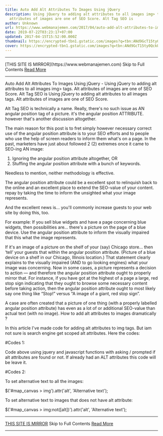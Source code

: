```yaml
---
title: Auto Add Alt Attributes To Images Using jQuery
description: Using jQuery to adding alt attributes to all images img> tags. Alt
  attributes of images are one of SEO Score. Alt Tag SEO is
author: Unknown
url: https://www.webmanajemen.com/2017/04/auto-add-alt-attributes-to-images-using.html
date: 2019-07-22T03:23:17+07:00
updated: 2017-04-15T15:52:00.000Z
thumbnail: https://encrypted-tbn1.gstatic.com/images?q=tbn:ANd9GcT15ty0QckURBti5Zj3AddI7sOew19yh8zjKsfJC3Wlu0dFXd2rVQ
cover: https://encrypted-tbn1.gstatic.com/images?q=tbn:ANd9GcT15ty0QckURBti5Zj3AddI7sOew19yh8zjKsfJC3Wlu0dFXd2rVQ
---
```


<hr/> [THIS SITE IS MIRROR](https://www.webmanajemen.com) Skip to Full Contents <a href="https://www.webmanajemen.com/2017/04/auto-add-alt-attributes-to-images-using.html" rel="follow" class="button" id="read-more">Read More</a> <hr/> Auto Add Alt Attributes To Images Using jQuery - Using jQuery to adding alt attributes to all images img> tags. Alt attributes of images are one of SEO Score. Alt Tag SEO is Using jQuery to adding alt attributes to all images <img> tags. 
Alt attributes of images are one of SEO Score. 


Alt Tag SEO is technically a name.
Really, there's no such issue as AN angular position tag of a picture. it's the angular position ATTRIBUTE. however that's another discussion altogether.

The main reason for this post is to fret simply however necessary correct use of the angular position attribute is to your SEO efforts and to people who use the help of screen readers to inform them what's on a page.
In the past, marketers have just about followed 2 (2) extremes once it came to SEO-ing AN image:

1) Ignoring the angular position attribute altogether, OR
2) Stuffing the angular position attribute with a bunch of keywords.

Needless to mention, neither methodology is effective.

The angular position attribute could be a excellent spot to relinquish back to the online and an excellent place to extend the SEO-value of your content. repay by taking the time to inform the unsighted what your image represents.

And the excellent news is… you'll commonly increase guests to your web site by doing this, too.

For example: If you sell blue widgets and have a page concerning blue widgets, then possibilities are… there's a picture on the page of a blue device. Use the angular position attribute to inform the visually impaired that this what the image represents.

If it's an image of a picture on the shelf of your (say) Chicago store… then ‘tell’ your guests that within the angular position attribute. (Picture of a blue device on a shelf in our Chicago, Illinois location.) That statement clearly explains to the visually impaired (AND to go looking engines) what your image was concerning.
Now in some cases, a picture represents a decision to action — and therefore the angular position attribute ought to properly mirror that.
For instance, if you have got at the highest of a page a large, red stop sign indicating that they ought to browse some necessary content before taking action, then the angular position attribute ought to most likely say one thing like “Stop!” versus “A image of a giant, red stop sign”.

A case are often created that a picture of one thing (with a properly labelled angular position attribute) has even as a lot of or additional SEO-value than actual text (with no image).
How to add alt attributes to images dramatically ?


In this article I've made code for adding alt attributes to img tags. But     iam not sure is search engine get scoped alt attributes. 
    Here the codes: 

#Codes 1:     

<script>
$(document).ready(function(){
$("img").each(function(){
    var c=$(this);
    var b=c.attr("src");
    var a=$(this).attr("alt");
        if(typeof a==typeof undefined||a==false){
c.attr("alt",b.substring(0,b.lastIndexOf(".")))}
})});
</script>
Code above using jquery and javascript functions with asking / prompted if     alt attributes are found or not. If already had an ALT attributes this code     will be leave it. 


#Codes 2:     


To set alternative text to all the images:     

$('#map_canvas > img').attr('alt', 'Alternative text');


To set alternative text to images that does not have alt        attribute:     

$('#map_canvas > img:not([alt])').attr('alt', 'Alternative text'); <hr/> [THIS SITE IS MIRROR](https://www.webmanajemen.com) Skip to Full Contents <a href="https://www.webmanajemen.com/2017/04/auto-add-alt-attributes-to-images-using.html" rel="follow" class="button" id="read-more">Read More</a> <hr/>